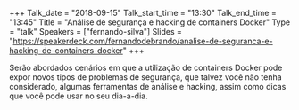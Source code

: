 +++
Talk_date = "2018-09-15"
Talk_start_time = "13:30"
Talk_end_time = "13:45"
Title = "Análise de segurança e hacking de containers Docker"
Type = "talk"
Speakers = ["fernando-silva"]
Slides = "https://speakerdeck.com/fernandodebrando/analise-de-seguranca-e-hacking-de-containers-docker"
+++

Serão abordados cenários em que a utilização de containers Docker pode expor novos tipos de problemas de segurança, que talvez você não tenha considerado, algumas ferramentas de análise e hacking, assim como dicas que você pode usar no seu dia-a-dia.
